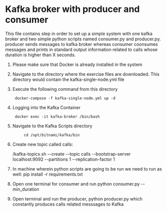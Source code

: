 #
# Kafka broker with producer and consumer


 This file contains step in order to set up a simple system with one kafka broker and two simple python scripts named consumer.py and producer.py.
 producer sends messages to kafka broker whereas consumer  coonsumes messages and prints in standard output information related to calls whose
 duration is higher than X seconds.


1. Please make sure that Docker is already installed in the system


2. Navigate to the directory where the exercise files are downloaded.
   This directory would contain the kafka-single-node.yml file


3. Execute the following command from this directory

        docker-compose -f kafka-single-node.yml up -d


4. Logging into the Kafka Container

        docker exec -it kafka-broker /bin/bash

5. Navigate to the Kafka Scripts directory

			cd /opt/bitnami/kafka/bin


6. Create new topic called calls:

     /kafka-topics.sh --create --topic calls --bootstrap-server localhost:9092 --partitions 1 --replication-factor 1 

7. In machine wherein python scripts are going to be run we need to run as well:
	pip install -r requirements.txt

8. Open one terminal for consumer and run python consumer.py --min_duration <your input for min call duration threshold>

9. Open terminal and run the producer, python producer.py which constantly produces calls related messsages to Kafka 


